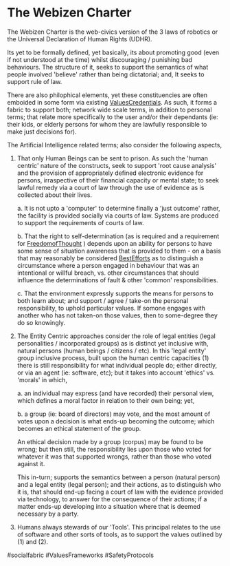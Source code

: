 # The Webizen Charter

The Webizen Charter is the web-civics version of the 3 laws of robotics or the Universal Declaration of Human Rights (UDHR).

Its yet to be formally defined, yet basically, its about promoting good (even if not understood at the time) whilst discouraging / punishing bad behaviours.  The structure of it, seeks to support the semantics of what people involved 'believe' rather than being dictatorial; and, It seeks to support rule of law.  

There are also philophical elements, yet these constituencies are often emboided in some form via existing [ValuesCredentials](WebScience/PeaceInfrastructureProject/SafetyProtocols/ValuesCredentials.md). As such, it forms a fabric to support both; network wide scale terms, in addition to personal terms; that relate more specifically to the user and/or their dependants (ie: their kids, or elderly persons for whom they are lawfully responsible to make just decisions for).

The Artificial Intelligence related terms; also consider the following aspects,

1. That only Human Beings can be sent to prison.  As such the 'human centric' nature of the constructs, seek to support 'root cause analysis' and the provision of appropriately defined electronic evidence for persons, irraspective of their financial capacity or mental state; to seek lawful remedy via a court of law through the use of evidence as is collected about their lives.

	a. It is not upto a 'computer' to determine finally a 'just outcome' rather, the facility is provided socially via courts of law.  Systems are produced to support the requirements of courts of law.
	
	b. That the right to self-determination (as is required and a requirement for [FreedomofThought](FreedomofThought.md) ) depends upon an ability for persons to have some sense of situation awareness that is provided to them - on a basis that may reasonably be considered [BestEfforts](BestEfforts.md) as to distinguish a circumstance where a person engaged in behaviour that was an intentional or willful breach, vs. other circumstances that should influence the determinations of fault & other 'common' responsibilities.
	
	c. That the environment expressly supports the means for persons to both learn about; and support / agree / take-on the personal responsibility, to uphold particular values.  If somone engages with another who has not taken-on those values, then to some-degree they do so knowingly. 
	
2. The Entity Centric approaches consider the role of legal entities (legal personalities / incorporated groups) as is distinct yet inclusive with, natural persons (human beings / citizens / etc).  In this 'legal entity' group inclusive process, built upon the human centric capacities (1) there is still responsibility for what individual people do; either directly, or via an agent (ie: software, etc); but it takes into account 'ethics' vs. 'morals' in which, 
   
   a. an individual may express (and have recorded) their personal view, which defines a moral factor in relation to their own being; yet,
	
	b. a group (ie: board of directors) may vote, and the most amount of votes upon a decision is what ends-up becoming the outcome; which becomes an ethical statement of the group.
	
	An ethical decision made by a group (corpus) may be found to be wrong; but then still, the responsibility lies upon those who voted for whatever it was that supported wrongs, rather than those who voted against it. 

	This in-turn; supports the semantics between a person (natural person) and a legal entity (legal person); and their actions, as to distinguish who it is, that should end-up facing a court of law with the evidence provided via technology, to answer for the consequence of their actions; if a matter ends-up developing into a situation where that is deemed necessary by a party.

3. Humans always stewards of our 'Tools'. 
   This principal relates to the use of software and other sorts of tools, as to support the values outlined by (1) and (2).  

#socialfabric #ValuesFrameworks #SafetyProtocols